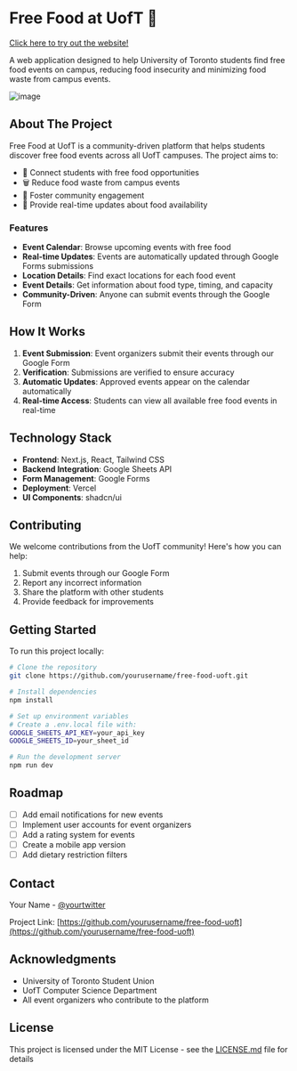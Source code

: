 # Free Food at UofT 🍕

[Click here to try out the website!](https://freefoodatuoft.vercel.app/)

A web application designed to help University of Toronto students find free food events on campus, reducing food insecurity and minimizing food waste from campus events.

![image](https://github.com/user-attachments/assets/29485866-69a9-40ef-976a-332503835f50)


## About The Project

Free Food at UofT is a community-driven platform that helps students discover free food events across all UofT campuses. The project aims to:

- 🎯 Connect students with free food opportunities
- 🗑️ Reduce food waste from campus events
- 🤝 Foster community engagement
- 📅 Provide real-time updates about food availability

### Features

- **Event Calendar**: Browse upcoming events with free food
- **Real-time Updates**: Events are automatically updated through Google Forms submissions
- **Location Details**: Find exact locations for each food event
- **Event Details**: Get information about food type, timing, and capacity
- **Community-Driven**: Anyone can submit events through the Google Form

## How It Works

1. **Event Submission**: Event organizers submit their events through our Google Form
2. **Verification**: Submissions are verified to ensure accuracy
3. **Automatic Updates**: Approved events appear on the calendar automatically
4. **Real-time Access**: Students can view all available free food events in real-time

## Technology Stack

- **Frontend**: Next.js, React, Tailwind CSS
- **Backend Integration**: Google Sheets API
- **Form Management**: Google Forms
- **Deployment**: Vercel
- **UI Components**: shadcn/ui

## Contributing

We welcome contributions from the UofT community! Here's how you can help:

1. Submit events through our Google Form
2. Report any incorrect information
3. Share the platform with other students
4. Provide feedback for improvements

## Getting Started

To run this project locally:

```bash
# Clone the repository
git clone https://github.com/yourusername/free-food-uoft.git

# Install dependencies
npm install

# Set up environment variables
# Create a .env.local file with:
GOOGLE_SHEETS_API_KEY=your_api_key
GOOGLE_SHEETS_ID=your_sheet_id

# Run the development server
npm run dev
```

## Roadmap

- [ ] Add email notifications for new events
- [ ] Implement user accounts for event organizers
- [ ] Add a rating system for events
- [ ] Create a mobile app version
- [ ] Add dietary restriction filters

## Contact

Your Name - [@yourtwitter](https://twitter.com/yourtwitter)

Project Link: [https://github.com/yourusername/free-food-uoft](https://github.com/yourusername/free-food-uoft)

## Acknowledgments

- University of Toronto Student Union
- UofT Computer Science Department
- All event organizers who contribute to the platform

## License

This project is licensed under the MIT License - see the [LICENSE.md](LICENSE.md) file for details
